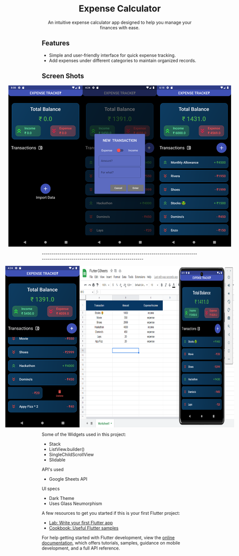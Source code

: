 <h1 align="center">Expense Calculator</h1>



<p align="center">An intuitive expense calculator app designed to help you manage your finances with ease.</p>

## Features

- Simple and user-friendly interface for quick expense tracking.
- Add expenses under different categories to maintain organized records.



## Screen Shots
<p style="display: flex; justify-content: center;">
  <img src="./1.png" width="240" />
  <img src="./2.png" width="240" />
  <img src="./3.png" width="240" />
</p>
---------------------------------------------------------------------------------------------------------------------------------
<p style="display: flex; justify-content: center;">
  <img src="./4.png" width="240" />
  <img src="./5.png" width="500" />
</p>



Some of the Widgets used in this project:
- Stack
- ListView.builder()
- SingleChildScrollView
- Slidable

API's used
- Google Sheets API

UI specs
- Dark Theme 
- Uses Glass Neumorphism


A few resources to get you started if this is your first Flutter project:

- [Lab: Write your first Flutter app](https://docs.flutter.dev/get-started/codelab)
- [Cookbook: Useful Flutter samples](https://docs.flutter.dev/cookbook)

For help getting started with Flutter development, view the
[online documentation](https://docs.flutter.dev/), which offers tutorials,
samples, guidance on mobile development, and a full API reference.
